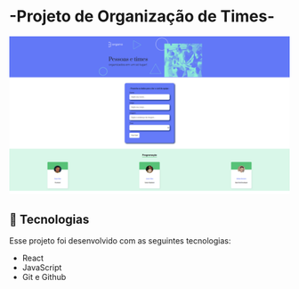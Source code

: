 <h1> -Projeto de Organização de Times- </h1>

  <img alt="calendario da copa" src="./img.project.png">
</p>

## 🚀 Tecnologias

Esse projeto foi desenvolvido com as seguintes tecnologias:

- React
- JavaScript
- Git e Github
